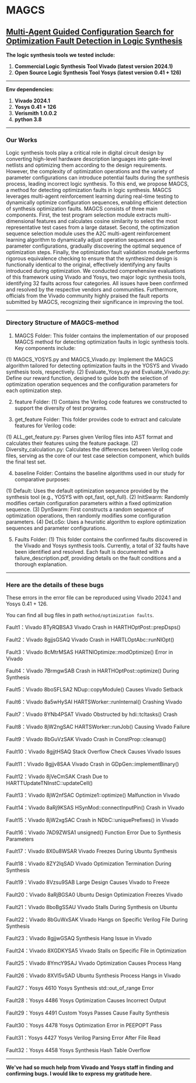 # MAGCS
## [Multi-Agent Guided Configuration Search for Optimization Fault Detection in Logic Synthesis](https://github.com/MAGCS-method/MAGCS)
**The logic synthesis tools we tested include:**
1. **Commercial Logic Synthesis Tool Vivado (latest version 2024.1)**
2. **Open Source Logic Synthesis Tool Yosys (latest version 0.41 + 126)**
***

**Env dependencies:**
1. **Vivado 2024.1**
2. **Yosys 0.41 + 126**
4. **Verismith 1.0.0.2**
5. **python 3.8**

***

### Our Works
 Logic synthesis tools play a critical role in digital circuit design by converting high-level hardware description languages into gate-level netlists and optimizing them according to the design requirements.
 However, the complexity of optimization operations and the variety of parameter configurations can introduce potential faults during the synthesis process, leading incorrect logic synthesis. To this end, we propose MAGCS, a method for detecting optimization faults in logic synthesis. MAGCS leverages multi-agent reinforcement learning during real-time testing to dynamically optimize configuration sequences, enabling efficient detection of synthesis optimization faults. MAGCS consists of three main components. First, the test program selection module extracts multi-dimensional features and calculates cosine similarity to select the most representative test cases from a large dataset. Second, the optimization sequence selection module uses the A2C multi-agent reinforcement learning algorithm to dynamically adjust operation sequences and parameter configurations, gradually discovering the optimal sequence of optimization steps. Finally, the optimization fault validation module performs rigorous equivalence checking to ensure that the synthesized design is functionally identical to the original, effectively identifying any faults introduced during optimization. We conducted comprehensive evaluations of this framework using Vivado and Yosys, two major logic synthesis tools, identifying 32 faults across four categories. All issues have been confirmed and resolved by the respective vendors and communities. Furthermore, officials from the Vivado community highly praised the fault reports submitted by MAGCS, recognizing their significance in improving the tool.

***
### Directory Structure of MAGCS-method
1. MAGCS Folder:
This folder contains the implementation of our proposed MAGCS method for detecting optimization faults in logic synthesis tools. Key components include:

(1) MAGCS_YOSYS.py and MAGCS_Vivado.py: Implement the MAGCS algorithm tailored for detecting optimization faults in the YOSYS and Vivado synthesis tools, respectively.
(2) Evaluate_Yosys.py and Evaluate_Vivado.py: Define our reward function, designed to guide both the selection of optimization operation sequences and the configuration parameters for each optimization step.

2. feature Folder:
(1) Contains the Verilog code features we constructed to support the diversity of test programs.

3. get_feature Folder:
This folder provides code to extract and calculate features for Verilog code:

(1) ALL_get_feature.py: Parses given Verilog files into AST format and calculates their features using the feature package.
(2) Diversity_calculation.py: Calculates the differences between Verilog code files, serving as the core of our test case selection component, which builds the final test set.

4. baseline Folder:
Contains the baseline algorithms used in our study for comparative purposes:

(1) Default: Uses the default optimization sequence provided by the synthesis tool (e.g., YOSYS with opt_fast, opt_full).
(2) InitSwarm: Randomly modifies certain configuration parameters within a fixed optimization sequence.
(3) DynSwarm: First constructs a random sequence of optimization operations, then randomly modifies some configuration parameters.
(4) DeLoSo: Uses a heuristic algorithm to explore optimization sequences and parameter configurations.

5. Faults Folder:
(1) This folder contains the confirmed faults discovered in the Vivado and Yosys synthesis tools. Currently, a total of 32 faults have been identified and resolved. Each fault is documented with a failure_description.pdf, providing details on the fault conditions and a thorough explanation.
***

### Here are the details of these bugs
These errors in the error file can be reproduced using Vivado 2024.1 and Yosys 0.41 + 126.

You can find all bug files in path `method/optimization faults`.

Fault1：Vivado 8TyRQBSA3 Vivado Crash in HARTHOptPost::prepDsps()

Fault2：Vivado 8gjjsGSAQ Vivado Crash in HARTLOptAbc::runNlOpt()

Fault3：Vivado 8cMtrMSAS HARTNlOptimize::modOptimize() Error in Vivado

Fault4：Vivado 7BrmgwSAB Crash in HARTHOptPost::optimize() During Synthesis

Fault5：Vivado 8boSFLSA2 NDup::copyModule() Causes Vivado Setback

Fault6：Vivado 8a5wHySAI HARTSWorker::runInternal() Crashing Vivado

Fault7：Vivado 8YNb4PSAT Vivado Obstructed by hdi::tcltasks() Crash

Fault8：Vivado 8jW2ngSAC HARTSWorker::runJob() Causing Vivado Failure

Fault9：Vivado 8bGuVzSAK Vivado Crash in ConstProp::cleanup()

Fault10：Vivado 8gjjtHSAQ Stack Overflow Check Causes Vivado Issues

Fault11：Vivado 8gjjv8SAA Vivado Crash in GDpGen::implementBinary()

Fault12：Vivado 8jVeCmSAK Crash Due to HARTTUpdateTNInstC::updateCell()

Fault13：Vivado 8jW2nfSAC Optimize1::optimize() Malfunction in Vivado

Fault14：Vivado 8aRj9KSAS HSynMod::connectInputPin() Crash in Vivado

Fault15：Vivado 8jW2xgSAC Crash in NDbC::uniquePrefixes() in Vivado

Fault16：Vivado 7AD9ZWSA1 unsigned() Function Error Due to Synthesis Parameters

Fault17：Vivado 8X0u8WSAR Vivado Freezes During Ubuntu Synthesis

Fault18：Vivado 8ZY2lqSAD Vivado Optimization Termination During Synthesis

Fault19：Vivado 8Vzsu9SAB Large Design Causes Vivado to Freeze

Fault20：Vivado 8aRjBGSA0 Ubuntu Design Optimization Freezes Vivado

Fault21：Vivado 8boBgSSAU Vivado Stalls During Synthesis on Ubuntu

Fault22：Vivado 8bGuWxSAK Vivado Hangs on Specific Verilog File During Synthesis

Fault23：Vivado 8gjjwGSAQ Synthesis Hang Issue in Vivado

Fault24：Vivado 8XGDKYSA5 Vivado Stalls on Specific File in Optimization

Fault25：Vivado 8YmcY9SAJ Vivado Optimization Causes Process Hang

Fault26：Vivado 8XVl5vSAD Ubuntu Synthesis Process Hangs in Vivado

Fault27：Yosys 4610 Yosys Synthesis std::out_of_range Error

Fault28：Yosys 4486 Yosys Optimization Causes Incorrect Output

Fault29：Yosys 4491 Custom Yosys Passes Cause Faulty Synthesis

Fault30：Yosys 4478 Yosys Optimization Error in PEEPOPT Pass

Fault31：Yosys 4427 Yosys Verilog Parsing Error After File Read

Fault32：Yosys 4458 Yosys Synthesis Hash Table Overflow
***
**We've had so much help from Vivado and Yosys staff in finding and confirming bugs. I would like to express my gratitude here.**
